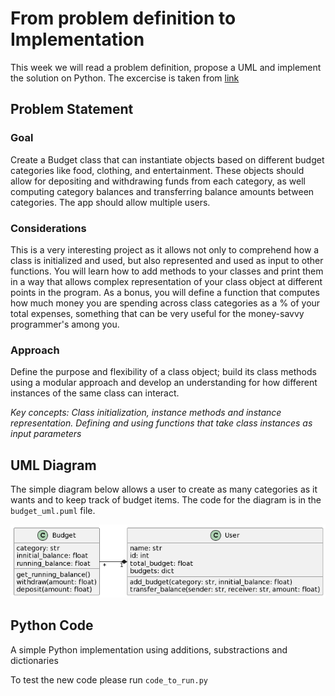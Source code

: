 # From problem definition to Implementation

This week we will read a problem definition, propose a UML and implement the solution on Python. The excercise is taken from [link](https://towardsdatascience.com/3-useful-projects-to-learn-python-classes-cf0076c36297)

## Problem Statement

### Goal

Create a Budget class that can instantiate objects based on different budget categories like food, clothing, and entertainment. These objects should allow for depositing and withdrawing funds from each category, as well computing category balances and transferring balance amounts between categories. The app should allow multiple users. 

### Considerations

This is a very interesting project as it allows not only to comprehend how a class is initialized and used, but also represented and used as input to other functions. You will learn how to add methods to your classes and print them in a way that allows complex representation of your class object at different points in the program. As a bonus, you will define a function that computes how much money you are spending across class categories as a % of your total expenses, something that can be very useful for the money-savvy programmer's among you.

### Approach

Define the purpose and flexibility of a class object; build its class methods using a modular approach and develop an understanding for how different instances of the same class can interact.

*Key concepts: Class initialization, instance methods and instance representation. Defining and using functions that take class instances as input parameters*

## UML Diagram

The simple diagram below allows a user to create as many categories as it wants and to keep track of budget items. The code for the diagram is in the `budget_uml.puml` file.

![UML Diagram](https://github.com/jdposada/oop_202230/blob/master/src/week06/budget_uml.png?raw=true)

## Python Code

A simple Python implementation using additions, substractions and dictionaries

To test the new code please run `code_to_run.py`

